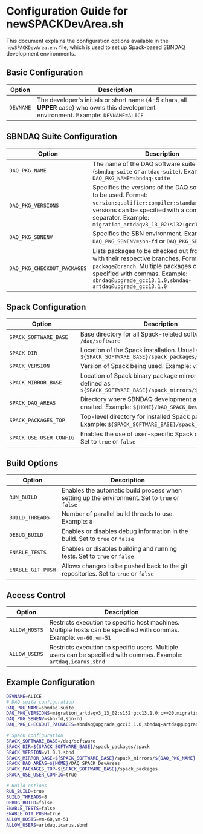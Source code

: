 # Configuration Guide for **newSPACKDevArea.sh**

This document explains the configuration options available in the `newSPACKDevArea.env` file, which is used to set up Spack-based SBNDAQ development environments.

## Basic Configuration

| Option | Description |
|--------|-------------|
| `DEVNAME` | The developer's initials or short name (4-5 chars, all **UPPER** case) who owns this development environment. Example: `DEVNAME=ALICE` |

## SBNDAQ Suite Configuration

| Option | Description |
|--------|-------------|
| `DAQ_PKG_NAME` | The name of the DAQ software suite package (`sbndaq-suite` or `artdaq-suite`). Example: `DAQ_PKG_NAME=sbndaq-suite` |
| `DAQ_PKG_VERSIONS` | Specifies the versions of the DAQ software suite to be used. Format: `version:qualifier:compiler:standard`. Multiple versions can be specified with a comma separator. Example: `migration_artdaqv3_13_02:s132:gcc13.1.0:c++20` |
| `DAQ_PKG_SBNENV` | Specifies the SBN environment. Examples: `DAQ_PKG_SBNENV=sbn-fd` or `DAQ_PKG_SBNENV=sbn-nd` |
| `DAQ_PKG_CHECKOUT_PACKAGES` | Lists packages to be checked out from github, with their respective branches. Format: `package@branch`. Multiple packages can be specified with commas. Example: `sbndaq@upgrade_gcc13.1.0,sbndaq-artdaq@upgrade_gcc13.1.0` |

## Spack Configuration

| Option | Description |
|--------|-------------|
| `SPACK_SOFTWARE_BASE` | Base directory for all Spack-related software. Example: `/daq/software` |
| `SPACK_DIR` | Location of the Spack installation. Usually defined as `${SPACK_SOFTWARE_BASE}/spack_packages/spack` |
| `SPACK_VERSION` | Version of Spack being used. Example: `v1.0.1.sbnd` |
| `SPACK_MIRROR_BASE` | Location of Spack binary package mirrors. Usually defined as `${SPACK_SOFTWARE_BASE}/spack_mirrors/${DAQ_PKG_NAME}` |
| `SPACK_DAQ_AREAS` | Directory where SBNDAQ development areas will be created. Example: `${HOME}/DAQ_SPACK_DevAreas` |
| `SPACK_PACKAGES_TOP` | Top-level directory for installed Spack packages. Example: `${SPACK_SOFTWARE_BASE}/spack_packages` |
| `SPACK_USE_USER_CONFIG` | Enables the use of user-specific Spack configuration. Set to `true` or `false` |

## Build Options

| Option | Description |
|--------|-------------|
| `RUN_BUILD` | Enables the automatic build process when setting up the environment. Set to `true` or `false` |
| `BUILD_THREADS` | Number of parallel build threads to use. Example: `8` |
| `DEBUG_BUILD` | Enables or disables debug information in the build. Set to `true` or `false` |
| `ENABLE_TESTS` | Enables or disables building and running tests. Set to `true` or `false` |
| `ENABLE_GIT_PUSH` | Allows changes to be pushed back to the git repositories. Set to `true` or `false` |

## Access Control

| Option | Description |
|--------|-------------|
| `ALLOW_HOSTS` | Restricts execution to specific host machines. Multiple hosts can be specified with commas. Example: `vm-60,vm-51` |
| `ALLOW_USERS` | Restricts execution to specific users. Multiple users can be specified with commas. Example: `artdaq,icarus,sbnd` |

## Example Configuration

```bash
DEVNAME=ALICE
# DAQ suite configuration
DAQ_PKG_NAME=sbndaq-suite
DAQ_PKG_VERSIONS=migration_artdaqv3_13_02:s132:gcc13.1.0:c++20,migration_artdaqv3_13_02:s131:gcc13.1.0:c++20
DAQ_PKG_SBNENV=sbn-fd,sbn-nd
DAQ_PKG_CHECKOUT_PACKAGES=sbndaq@upgrade_gcc13.1.0,sbndaq-artdaq@upgrade_gcc13.1.0,sbndaq-artdaq-core@upgrade_gcc13.1.0

# Spack configuration
SPACK_SOFTWARE_BASE=/daq/software
SPACK_DIR=${SPACK_SOFTWARE_BASE}/spack_packages/spack
SPACK_VERSION=v1.0.1.sbnd
SPACK_MIRROR_BASE=${SPACK_SOFTWARE_BASE}/spack_mirrors/${DAQ_PKG_NAME}
SPACK_DAQ_AREAS=${HOME}/DAQ_SPACK_DevAreas
SPACK_PACKAGES_TOP=${SPACK_SOFTWARE_BASE}/spack_packages
SPACK_USE_USER_CONFIG=true

# Build options
RUN_BUILD=true
BUILD_THREADS=8
DEBUG_BUILD=false
ENABLE_TESTS=false
ENABLE_GIT_PUSH=true
ALLOW_HOSTS=vm-60,vm-51
ALLOW_USERS=artdaq,icarus,sbnd
```
